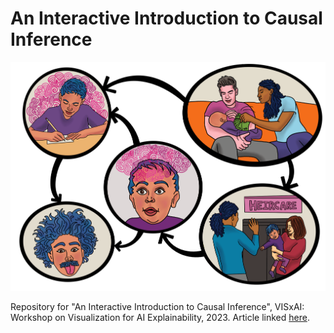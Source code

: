 # An Interactive Introduction to Causal Inference

![](graphical_model.png)

Repository for "An Interactive Introduction to Causal Inference", VISxAI: Workshop on Visualization for AI Explainability, 2023. Article linked [here](https://lbynum.github.io/interactive-introduction-to-causal-inference).
